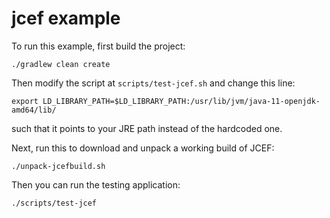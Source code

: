 # jcef example

To run this example, first build the project:

    ./gradlew clean create

Then modify the script at `scripts/test-jcef.sh` and change this line:

    export LD_LIBRARY_PATH=$LD_LIBRARY_PATH:/usr/lib/jvm/java-11-openjdk-amd64/lib/

such that it points to your JRE path instead of the hardcoded one.

Next, run this to download and unpack a working build of JCEF:

    ./unpack-jcefbuild.sh

Then you can run the testing application:

    ./scripts/test-jcef
